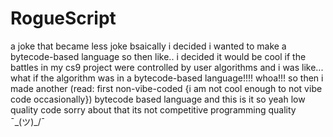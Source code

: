 # RogueScript
a joke that became less joke
bsaically i decided i wanted to make a bytecode-based language
so then like.. i decided it would be cool if the battles in my cs9 project were controlled by user algorithms
and i was like... what if the algorithm was in a bytecode-based language!!!! whoa!!!
so then i made another (read: first non-vibe-coded {i am not cool enough to not vibe code occasionally}) bytecode based language
and this is it
so yeah
low quality code
sorry about that
its not competitive programming quality ¯\_(ツ)_/¯
